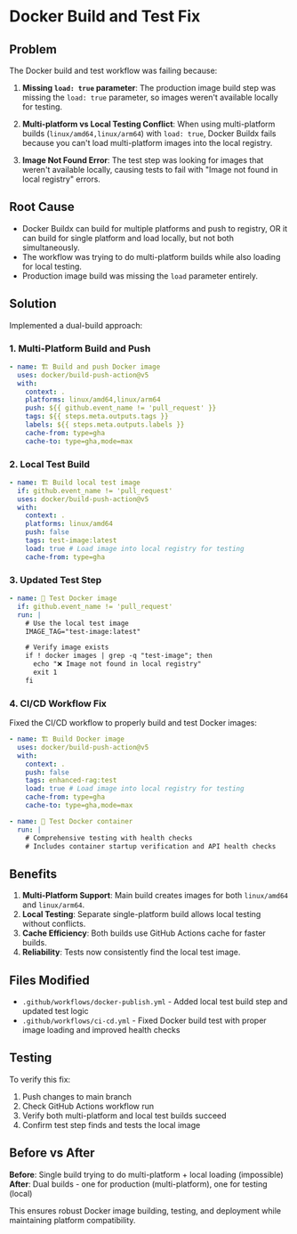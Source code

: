 # Docker Build and Test Fix

## Problem

The Docker build and test workflow was failing because:

1. **Missing `load: true` parameter**: The production image build step was missing the `load: true` parameter, so images weren't available locally for testing.

2. **Multi-platform vs Local Testing Conflict**: When using multi-platform builds (`linux/amd64,linux/arm64`) with `load: true`, Docker Buildx fails because you can't load multi-platform images into the local registry.

3. **Image Not Found Error**: The test step was looking for images that weren't available locally, causing tests to fail with "Image not found in local registry" errors.

## Root Cause

- Docker Buildx can build for multiple platforms and push to registry, OR it can build for single platform and load locally, but not both simultaneously.
- The workflow was trying to do multi-platform builds while also loading for local testing.
- Production image build was missing the `load` parameter entirely.

## Solution

Implemented a dual-build approach:

### 1. Multi-Platform Build and Push

```yaml
- name: 🏗️ Build and push Docker image
  uses: docker/build-push-action@v5
  with:
    context: .
    platforms: linux/amd64,linux/arm64
    push: ${{ github.event_name != 'pull_request' }}
    tags: ${{ steps.meta.outputs.tags }}
    labels: ${{ steps.meta.outputs.labels }}
    cache-from: type=gha
    cache-to: type=gha,mode=max
```

### 2. Local Test Build

```yaml
- name: 🏗️ Build local test image
  if: github.event_name != 'pull_request'
  uses: docker/build-push-action@v5
  with:
    context: .
    platforms: linux/amd64
    push: false
    tags: test-image:latest
    load: true # Load image into local registry for testing
    cache-from: type=gha
```

### 3. Updated Test Step

```yaml
- name: 🧪 Test Docker image
  if: github.event_name != 'pull_request'
  run: |
    # Use the local test image
    IMAGE_TAG="test-image:latest"

    # Verify image exists
    if ! docker images | grep -q "test-image"; then
      echo "❌ Image not found in local registry"
      exit 1
    fi
```

### 4. CI/CD Workflow Fix

Fixed the CI/CD workflow to properly build and test Docker images:

```yaml
- name: 🏗️ Build Docker image
  uses: docker/build-push-action@v5
  with:
    context: .
    push: false
    tags: enhanced-rag:test
    load: true # Load image into local registry for testing
    cache-from: type=gha
    cache-to: type=gha,mode=max

- name: 🧪 Test Docker container
  run: |
    # Comprehensive testing with health checks
    # Includes container startup verification and API health checks
```

## Benefits

1. **Multi-Platform Support**: Main build creates images for both `linux/amd64` and `linux/arm64`.
2. **Local Testing**: Separate single-platform build allows local testing without conflicts.
3. **Cache Efficiency**: Both builds use GitHub Actions cache for faster builds.
4. **Reliability**: Tests now consistently find the local test image.

## Files Modified

- `.github/workflows/docker-publish.yml` - Added local test build step and updated test logic
- `.github/workflows/ci-cd.yml` - Fixed Docker build test with proper image loading and improved health checks

## Testing

To verify this fix:

1. Push changes to main branch
2. Check GitHub Actions workflow run
3. Verify both multi-platform and local test builds succeed
4. Confirm test step finds and tests the local image

## Before vs After

**Before**: Single build trying to do multi-platform + local loading (impossible)
**After**: Dual builds - one for production (multi-platform), one for testing (local)

This ensures robust Docker image building, testing, and deployment while maintaining platform compatibility.
